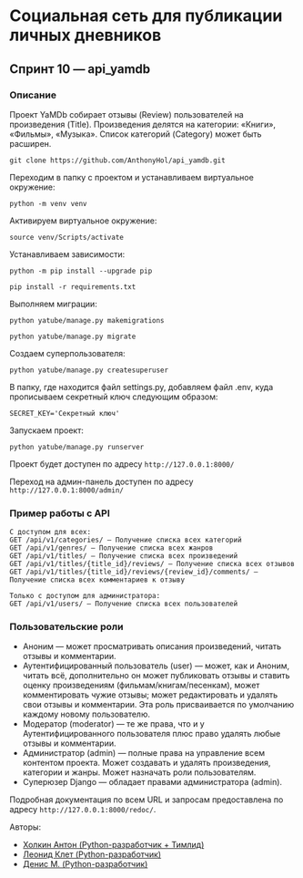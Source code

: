 # Социальная сеть для публикации личных дневников
## Спринт 10 — api_yamdb

### Описание
Проект YaMDb собирает отзывы (Review) пользователей на произведения (Title). Произведения делятся на категории: «Книги», «Фильмы», «Музыка». Список категорий (Category) может быть расширен.

```
git clone https://github.com/AnthonyHol/api_yamdb.git
```

Переходим в папку с проектом и устанавливаем виртуальное окружение:

```
python -m venv venv
```

Активируем виртуальное окружение:
```
source venv/Scripts/activate
```

Устанавливаем зависимости:
```
python -m pip install --upgrade pip
```
```
pip install -r requirements.txt
```

Выполняем миграции:
```
python yatube/manage.py makemigrations
```
```
python yatube/manage.py migrate
```

Создаем суперпользователя:
```
python yatube/manage.py createsuperuser
```

В папку, где находится файл settings.py, добавляем файл .env, куда прописываем секретный ключ следующим образом:
```
SECRET_KEY='Секретный ключ'
```

Запускаем проект:
```
python yatube/manage.py runserver
```

Проект будет доступен по адресу `http://127.0.0.1:8000/`

Переход на админ-панель доступен по адресу `http://127.0.0.1:8000/admin/`

### Пример работы с API

```
С доступом для всех:
GET /api/v1/categories/ — Получение списка всех категорий
GET /api/v1/genres/ — Получение списка всех жанров
GET /api/v1/titles/ — Получение списка всех произведений
GET /api/v1/titles/{title_id}/reviews/ — Получение списка всех отзывов
GET /api/v1/titles/{title_id}/reviews/{review_id}/comments/ — Получение списка всех комментариев к отзыву

Только с доступом для администратора:
GET /api/v1/users/ — Получение списка всех пользователей
```

### Пользовательские роли
- Аноним — может просматривать описания произведений, читать отзывы и комментарии.
- Аутентифицированный пользователь (user) — может, как и Аноним, читать всё, дополнительно он может публиковать отзывы и ставить оценку произведениям (фильмам/книгам/песенкам), может комментировать чужие отзывы; может редактировать и удалять свои отзывы и комментарии. Эта роль присваивается по умолчанию каждому новому пользователю.
- Модератор (moderator) — те же права, что и у Аутентифицированного пользователя плюс право удалять любые отзывы и комментарии.
- Администратор (admin) — полные права на управление всем контентом проекта. Может создавать и удалять произведения, категории и жанры. Может назначать роли пользователям.
- Суперюзер Django — обладает правами администратора (admin).

Подробная документация по всем URL и запросам предоставлена по адресу `http://127.0.0.1:8000/redoc/`.

Авторы: 
- [Холкин Антон (Python-разработчик + Тимлид)](https://github.com/AnthonyHol/ "Холкин Антон (Python-разработчик + Тимлид)")
- [Леонид Клет (Python-разработчик)](https://github.com/lik-me "Леонид Клет(Python-разработчик)")
- [Денис М. (Python-разработчик)](https://github.com/Eltimccc "Денис М (Python-разработчик)")
